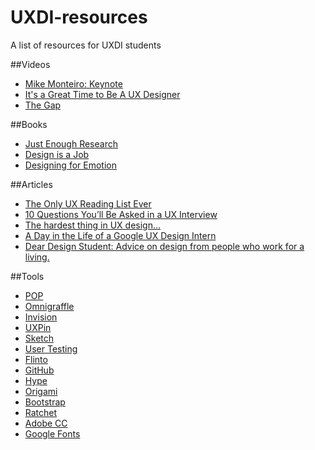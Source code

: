 # UXDI-resources
A list of resources for UXDI students

##Videos
- [Mike Monteiro: Keynote](https://vimeo.com/121082134)
- [It's a Great Time to Be A UX Designer](https://vimeo.com/92744606)
- [The Gap](https://vimeo.com/85040589)

##Books
- [Just Enough Research](http://abookapart.com/products/just-enough-research)
- [Design is a Job](http://abookapart.com/products/design-is-a-job)
- [Designing for Emotion](http://abookapart.com/products/designing-for-emotion)

##Articles
- [The Only UX Reading List Ever](https://medium.com/@span870/the-only-ux-reading-list-ever-d420edb3f4ff)
- [10 Questions You’ll Be Asked in a UX Interview](https://medium.com/salesforce-ux/10-questions-youll-be-asked-in-a-ux-interview-f93f0c78f31d)
- [The hardest thing in UX design…](https://medium.com/designing-atlassian/the-hardest-thing-in-ux-design-f8b2f41e2d2f)
- [A Day in the Life of a Google UX Design Intern](https://medium.com/so-good/a-day-in-the-life-of-a-google-ux-design-intern-4042dad32a07)
- [Dear Design Student: Advice on design from people who work for a living.](https://deardesignstudent.com/)

##Tools
- [POP](https://popapp.in/)
- [Omnigraffle](https://www.omnigroup.com/omnigraffle)
- [Invision](http://www.invisionapp.com/)
- [UXPin](https://www.uxpin.com/)
- [Sketch](http://bohemiancoding.com/sketch/)
- [User Testing](http://www.usertesting.com/)
- [Flinto](https://www.flinto.com/)
- [GitHub](http://github.com/)
- [Hype](http://tumult.com/hype/)
- [Origami](https://facebook.github.io/origami/)
- [Bootstrap](http://getbootstrap.com/)
- [Ratchet](http://goratchet.com/)
- [Adobe CC](http://www.adobe.com/creativecloud.html)
- [Google Fonts](https://www.google.com/fonts)


